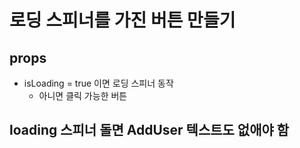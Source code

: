 # 로딩 스피너를 가진 버튼 만들기
## props
- isLoading = true 이면 로딩 스피너 동작
  - 아니면 클릭 가능한 버튼
## loading 스피너 돌면 AddUser 텍스트도 없애야 함
